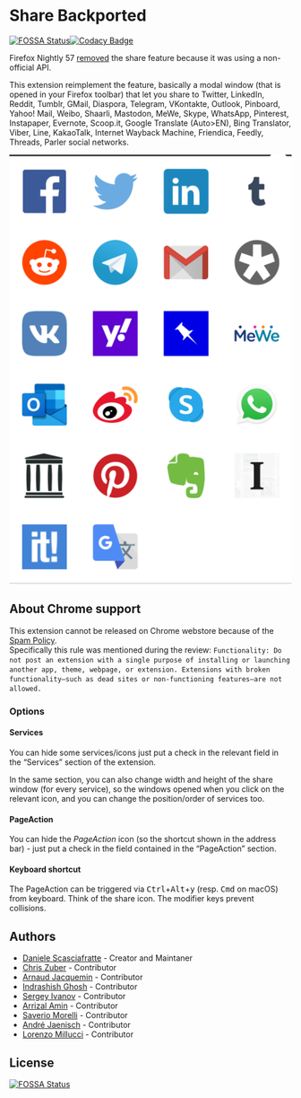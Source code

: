 # Share Backported
[![FOSSA Status](https://app.fossa.io/api/projects/git%2Bgithub.com%2FMte90%2FShare-Backported.svg?type=shield)](https://app.fossa.io/projects/git%2Bgithub.com%2FMte90%2FShare-Backported?ref=badge_shield)[![Codacy Badge](https://app.codacy.com/project/badge/Grade/e09f8a89a54e42189761908c2a7bad45)](https://www.codacy.com/manual/mte90/Share-Backported/dashboard?utm_source=github.com&amp;utm_medium=referral&amp;utm_content=Mte90/Share-Backported&amp;utm_campaign=Badge_Grade)

Firefox Nightly 57 [removed](https://bugzilla.mozilla.org/show_bug.cgi?id=1388902) the share feature because it was using a non-official API.

This extension reimplement the feature, basically a modal window (that is opened in your Firefox toolbar) that let you share to Twitter, LinkedIn, Reddit, Tumblr, GMail, Diaspora, Telegram, VKontakte, Outlook, Pinboard, Yahoo! Mail, Weibo, Shaarli, Mastodon, MeWe, Skype, WhatsApp, Pinterest, Instapaper, Evernote, Scoop.it, Google Translate (Auto>EN), Bing Translator, Viber, Line, KakaoTalk, Internet Wayback Machine, Friendica, Feedly, Threads, Parler social networks.

<img src="screenshot.png" alt="Screenshot of Share Backported in action" />

## About Chrome support

This extension cannot be released on Chrome webstore because of the [Spam Policy](https://developer.chrome.com/docs/webstore/program_policies/#spam).  
Specifically this rule was mentioned during the review: `Functionality: Do not post an extension with a single purpose of installing or launching another app, theme, webpage, or extension. Extensions with broken functionality—such as dead sites or non-functioning features—are not allowed.`

### Options

#### Services
You can hide some services/icons just put a check in the relevant field in the “Services” section of the extension.

In the same section, you can also change width and height of the share window (for every service), so the windows opened when you click on the relevant icon, and you can change the position/order of services too.

#### PageAction
You can hide the <i>PageAction</i> icon (so the shortcut shown in the address bar) - just put a check in the field contained in the “PageAction” section.

#### Keyboard shortcut
The PageAction can be triggered via <kbd>Ctrl</kbd>+<kbd>Alt</kbd>+<kbd>y</kbd> (resp. <kbd>Cmd</kbd> on macOS) from keyboard.
Think of the share icon. The modifier keys prevent collisions.

## Authors

* [Daniele Scasciafratte](https://github.com/Mte90/) - Creator and Maintaner
* [Chris Zuber](https://github.com/shgysk8zer0) - Contributor
* [Arnaud Jacquemin](https://github.com/arnaud-jacquemin) - Contributor
* [Indrashish Ghosh](https://github.com/ghosh) - Contributor
* [Sergey Ivanov](https://github.com/ufocoder) - Contributor
* [Arrizal Amin](https://github.com/arrizalamin) - Contributor
* [Saverio Morelli](https://github.com/Sav22999) - Contributor
* [André Jaenisch](https://github.com/Ryuno-Ki) - Contributor
* [Lorenzo Millucci](https://github.com/lmillucci) - Contributor


## License
[![FOSSA Status](https://app.fossa.io/api/projects/git%2Bgithub.com%2FMte90%2FShare-Backported.svg?type=large)](https://app.fossa.io/projects/git%2Bgithub.com%2FMte90%2FShare-Backported?ref=badge_large)
